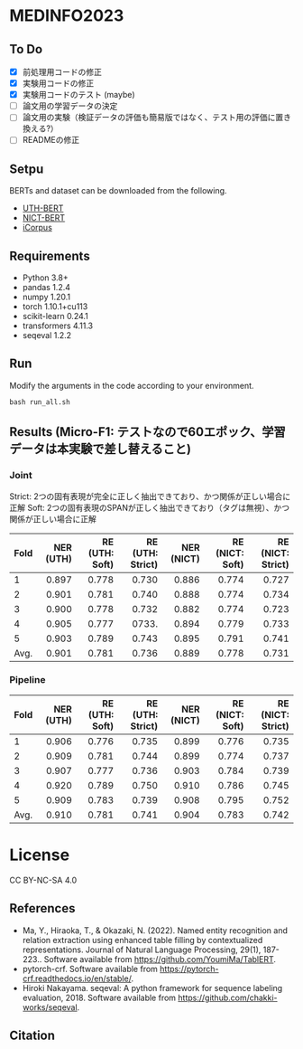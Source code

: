 # MEDINFO2023

## To Do

- [x] 前処理用コードの修正
- [x] 実験用コードの修正
- [x] 実験用コードのテスト (maybe)
- [ ] 論文用の学習データの決定
- [ ] 論文用の実験（検証データの評価も簡易版ではなく、テスト用の評価に置き換える?）
- [ ] READMEの修正

## Setpu

BERTs and dataset can be downloaded from the following.
- [UTH-BERT](https://ai-health.m.u-tokyo.ac.jp/home/research/uth-bert)
- [NICT-BERT](https://alaginrc.nict.go.jp/nict-bert/index.html)
- [iCorpus](https://ai-health.m.u-tokyo.ac.jp/home/research/corpus)

## Requirements

- Python 3.8+
- pandas 1.2.4
- numpy 1.20.1
- torch 1.10.1+cu113
- scikit-learn 0.24.1
- transformers 4.11.3
- seqeval 1.2.2

## Run

Modify the arguments in the code according to your environment.

```
bash run_all.sh
```

## Results (Micro-F1: テストなので60エポック、学習データは本実験で差し替えること)

### Joint

Strict: 2つの固有表現が完全に正しく抽出できており、かつ関係が正しい場合に正解
Soft: 2つの固有表現のSPANが正しく抽出できており（タグは無視）、かつ関係が正しい場合に正解

| Fold | NER (UTH) |RE (UTH: Soft)| RE (UTH: Strict)| NER (NICT) |RE (NICT: Soft)|RE (NICT: Strict)|
|:---|---:|---:|---:|---:|---:|---:|
|1 |0.897|0.778|0.730|0.886|0.774|0.727|
|2 |0.901|0.781|0.740|0.888|0.774|0.734|
|3 |0.900|0.778|0.732|0.882|0.774|0.723|
|4 |0.905|0.777|0733.|0.894|0.779|0.733|
|5 |0.903|0.789|0.743|0.895|0.791|0.741|
|Avg. |0.901|0.781|0.736|0.889|0.778|0.731|

### Pipeline

| Fold | NER (UTH) |RE (UTH: Soft)| RE (UTH: Strict)| NER (NICT) |RE (NICT: Soft)|RE (NICT: Strict)|
|:---|---:|---:|---:|---:|---:|---:|
|1 |0.906|0.776|0.735|0.899|0.776|0.735|
|2 |0.909|0.781|0.744|0.899|0.774|0.737|
|3 |0.907|0.777|0.736|0.903|0.784|0.739|
|4 |0.920|0.789|0.750|0.910|0.786|0.745|
|5 |0.909|0.783|0.739|0.908|0.795|0.752|
|Avg. |0.910|0.781|0.741|0.904|0.783|0.742|

# License
CC BY-NC-SA 4.0

## References

- Ma, Y., Hiraoka, T., & Okazaki, N. (2022). Named entity recognition and relation extraction using enhanced table filling by contextualized representations. Journal of Natural Language Processing, 29(1), 187-223.. Software available from https://github.com/YoumiMa/TablERT.
- pytorch-crf. Software available from https://pytorch-crf.readthedocs.io/en/stable/.
- Hiroki Nakayama. seqeval: A python framework for sequence labeling evaluation, 2018. Software available from https://github.com/chakki-works/seqeval.

## Citation

```
```
